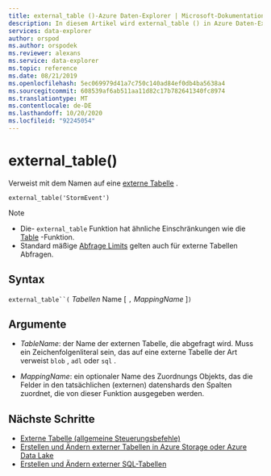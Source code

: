 ```yaml
---
title: external_table ()-Azure Daten-Explorer | Microsoft-Dokumentation
description: In diesem Artikel wird external_table () in Azure Daten-Explorer beschrieben.
services: data-explorer
author: orspod
ms.author: orspodek
ms.reviewer: alexans
ms.service: data-explorer
ms.topic: reference
ms.date: 08/21/2019
ms.openlocfilehash: 5ec069979d41a7c750c140ad84ef0db4ba5638a4
ms.sourcegitcommit: 608539af6ab511aa11d82c17b782641340fc8974
ms.translationtype: MT
ms.contentlocale: de-DE
ms.lasthandoff: 10/20/2020
ms.locfileid: "92245054"
---
```

# <a name="external_table"></a>external_table()

Verweist mit dem Namen auf eine [externe Tabelle](schema-entities/externaltables.md) .

```kusto
external_table('StormEvent')
```

> [!NOTE]
> * Die- `external_table` Funktion hat ähnliche Einschränkungen wie die [Table](tablefunction.md) -Funktion.
> * Standard mäßige [Abfrage Limits](../concepts/querylimits.md) gelten auch für externe Tabellen Abfragen.

## <a name="syntax"></a>Syntax

`external_table``(` *Tabellen* Name [ `,` *MappingName* ]`)`

## <a name="arguments"></a>Argumente

* *TableName*: der Name der externen Tabelle, die abgefragt wird.
  Muss ein Zeichenfolgenliteral sein, das auf eine externe Tabelle der Art verweist `blob` , `adl` oder `sql` .

* *MappingName*: ein optionaler Name des Zuordnungs Objekts, das die Felder in den tatsächlichen (externen) datenshards den Spalten zuordnet, die von dieser Funktion ausgegeben werden.

## <a name="next-steps"></a>Nächste Schritte

* [Externe Tabelle (allgemeine Steuerungsbefehle)](../management/externaltables.md)
* [Erstellen und Ändern externer Tabellen in Azure Storage oder Azure Data Lake](../management/external-tables-azurestorage-azuredatalake.md)
* [Erstellen und Ändern externer SQL-Tabellen](../management/external-sql-tables.md)
